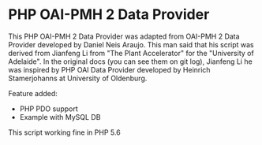 # PHP OAI-PMH 2 Data Provider 

This PHP OAI-PMH 2 Data Provider was adapted from OAI-PMH 2 Data Provider developed by Daniel Neis Araujo. This man said that his script was derived from Jianfeng Li
from "The Plant Accelerator" for the "University of Adelaide". In the original docs (you can see them on git log), Jianfeng Li he was inspired by PHP OAI Data Provider developed by Heinrich Stamerjohanns at University of Oldenburg.

Feature added:

- PHP PDO support
- Example with MySQL DB

This script working fine in PHP 5.6
